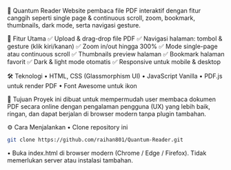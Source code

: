 📖 Quantum Reader
Website pembaca file PDF interaktif dengan fitur canggih seperti single page & continuous scroll, zoom, bookmark, thumbnails, dark mode, serta navigasi gesture.

🚀 Fitur Utama
✅ Upload & drag-drop file PDF
✅ Navigasi halaman: tombol & gesture (klik kiri/kanan)
✅ Zoom in/out hingga 300%
✅ Mode single-page atau continuous scroll
✅ Thumbnails preview halaman
✅ Bookmark halaman favorit
✅ Dark & light mode otomatis
✅ Responsive untuk mobile & desktop

🛠 Teknologi
• HTML, CSS (Glassmorphism UI)
• JavaScript Vanilla
• PDF.js untuk render PDF
• Font Awesome untuk ikon

🎯 Tujuan
Proyek ini dibuat untuk mempermudah user membaca dokumen PDF secara online dengan pengalaman pengguna (UX) yang lebih baik, ringan, dan dapat berjalan di browser modern tanpa plugin tambahan.

⚙️ Cara Menjalankan
• Clone repository ini
```bash
git clone https://github.com/raihan801/Quantum-Reader.git
```
• Buka index.html di browser modern (Chrome / Edge / Firefox).
Tidak memerlukan server atau instalasi tambahan.


